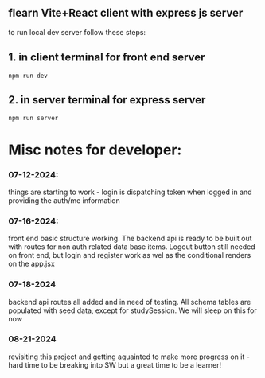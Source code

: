 ## flearn Vite+React client with express js server

to run local dev server follow these steps:

## 1. in client terminal for front end server

```
npm run dev
```

## 2. in server terminal for express server

```
npm run server
```

# Misc notes for developer:

### 07-12-2024:

things are starting to work - login is dispatching token when logged in and providing the auth/me information

### 07-16-2024:

front end basic structure working. The backend api is ready to be built out with routes for non auth related data base items. Logout button still needed on front end, but login and register work as wel as the conditional renders on the app.jsx

### 07-18-2024

backend api routes all added and in need of testing. All schema tables are populated with seed data, except for studySession. We will sleep on this for now

### 08-21-2024

revisiting this project and getting aquainted to make more progress on it - hard time to be breaking into SW but a great time to be a learner!  